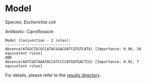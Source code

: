 
# Model

Species: *Escherichia coli*

Antibiotic: Ciprofloxacin

```
Model (Conjunction - 2 rules):
------------------------------
Absence(ATGGCTGCGCCATACGGACGATCGTGTCATA) [Importance: 0.96, 10 equivalent rules]
AND
Absence(AATCGGTAAATACCATCCCCATGGTGACTCG) [Importance: 0.92, 7 equivalent rules]

```

For details, please refer to the [results directory](../../../../../results/scm_b/escherichia%20coli/ciprofloxacin/repeat_3/).

